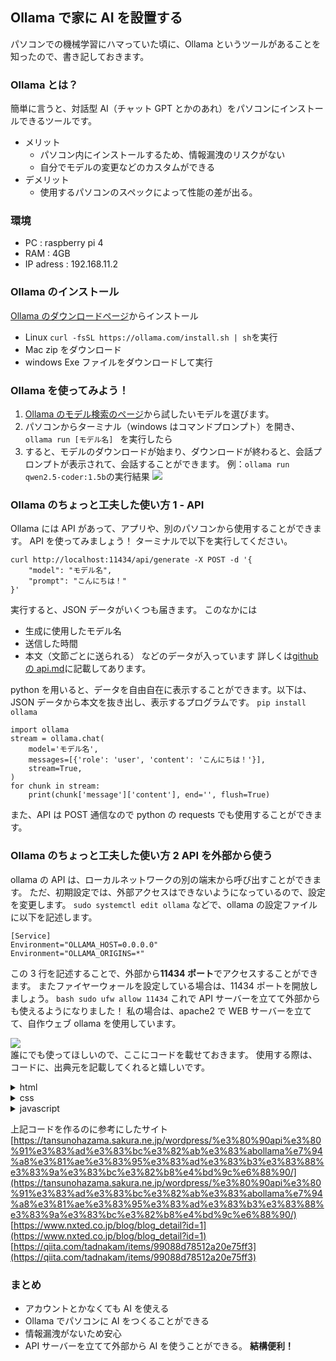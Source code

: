 ## Ollama で家に AI を設置する

パソコンでの機械学習にハマっていた頃に、Ollama というツールがあることを知ったので、書き記しておきます。

### Ollama とは？

簡単に言うと、対話型 AI（チャット GPT とかのあれ）をパソコンにインストールできるツールです。

- メリット
  - パソコン内にインストールするため、情報漏洩のリスクがない
  - 自分でモデルの変更などのカスタムができる
- デメリット
  - 使用するパソコンのスペックによって性能の差が出る。

### 環境

- PC : raspberry pi 4
- RAM : 4GB
- IP adress : 192.168.11.2

### Ollama のインストール

[Ollama のダウンロードページ](https://ollama.com/download)からインストール

- Linux
  `curl -fsSL https://ollama.com/install.sh | sh`を実行
- Mac
  zip をダウンロード
- windows
  Exe ファイルをダウンロードして実行

### Ollama を使ってみよう！

1. [Ollama のモデル検索のページ](https://ollama.com/search)から試したいモデルを選びます。
2. パソコンからターミナル（windows はコマンドプロンプト）を開き、`ollama run [モデル名] ` を実行したら
3. すると、モデルのダウンロードが始まり、ダウンロードが終わると、会話プロンプトが表示されて、会話することができます。
   例：`ollama run qwen2.5-coder:1.5b`の実行結果
   ![](./2025-03-05/ollama_prompt_test.png)

### Ollama のちょっと工夫した使い方 1 - API

Ollama には API があって、アプリや、別のパソコンから使用することができます。
API を使ってみましょう！
ターミナルで以下を実行してください。

```
curl http://localhost:11434/api/generate -X POST -d '{
    "model": "モデル名",
    "prompt": "こんにちは！"
}'
```

実行すると、JSON データがいくつも届きます。
このなかには

- 生成に使用したモデル名
- 送信した時間
- 本文（文節ごとに送られる）
  などのデータが入っています
  詳しくは[github の api.md](https://github.com/ollama/ollama/blob/main/docs/api.md)に記載してあります。

python を用いると、データを自由自在に表示することができます。以下は、JSON データから本文を抜き出し、表示するプログラムです。
`pip install ollama`

```
import ollama
stream = ollama.chat(
    model='モデル名',
    messages=[{'role': 'user', 'content': 'こんにちは！'}],
    stream=True,
)
for chunk in stream:
    print(chunk['message']['content'], end='', flush=True)
```

また、API は POST 通信なので python の requests でも使用することができます。

### Ollama のちょっと工夫した使い方 2 API を外部から使う

ollama の API は、ローカルネットワークの別の端末から呼び出すことができます。
ただ、初期設定では、外部アクセスはできないようになっているので、設定を変更します。
`sudo systemctl edit ollama`
などで、ollama の設定ファイルに以下を記述します。

```
[Service]
Environment="OLLAMA_HOST=0.0.0.0"
Environment="OLLAMA_ORIGINS=*"
```

この 3 行を記述することで、外部から**11434 ポート**でアクセスすることができます。
またファイヤーウォールを設定している場合は、11434 ポートを開放しましょう。
`bash sudo ufw allow 11434`
これで API サーバーを立てて外部からも使えるようになりました！
私の場合は、apache2 で WEB サーバーを立てて、自作ウェブ ollama を使用しています。

<!-- <img src="./2025-03-05/ollama_client.png" width="100%"> -->

![](./2025-03-05/ollama_client.png)  
誰にでも使ってほしいので、ここにコードを載せておきます。
使用する際は、コードに、出典元を記載してくれると嬉しいです。

<details><summary>html</summary>
    <pre><code>
        &lt;script src=&quot;https://js.cybozu.com/markedjs/v4.0.12/marked.min.js&quot;&gt;&lt;/script&gt;
        &lt;script src=&quot;https://ajax.googleapis.com/ajax/libs/jquery/3.5.1/jquery.min.js&quot;&gt;&lt;/script&gt;
        &lt;link rel=&quot;stylesheet&quot; href=&quot;https://cdnjs.cloudflare.com/ajax/libs/highlight.js/11.9.0/styles/atom-one-dark.min.css&quot;&gt;
        &lt;script src=&quot;https://cdnjs.cloudflare.com/ajax/libs/highlight.js/11.9.0/highlight.min.js&quot;&gt;&lt;/script&gt;

        <div class="top_div">
            <h1 class="h1_title">Web版Ollama AI</h1>
            <p>OllamaというAIをWEBでも使ってみよう！</p>
            <div id="server-status" >AIサーバーステータス:確認中...</div>
        </div>
        <div class="information">
            <p>画面下の入力欄からAIにメッセージや質問を送ってみましょう。</p>
        </div>
        <div class="form">
            <form onsubmit="click_send();event.preventDefault(); sendQuestion();" id="form">
            <textarea class="input" type="text" size="40px" id="question" placeholder="AIに質問をしてみよう！ enterで送信" required></textarea>
            <button type="submit" onclick ="" id ="send_button" >↑</button><br>
            <a id='file_download' class='download_button' download='ollama_AI.txt' href="" charset="utf-8" hreflang="ja">save</a>
            <label for="models">AI変更:
            <select id="models" name="models">
            <!--jsでモデルを追加-->
            </select></label>
        </form>
        </div>
        <div id="prompt">
        </div>
        <!--
        作成者Hiijii428
        https://github.com/hiijii428
        -->

</code></pre>

</details>
<details><summary>css</summary>
<pre><code>
    body {
        font-family: sans-serif;
    }
    hr{
        border: 1px solid #888;
    }
    .h1_title{
        margin-top:3px;
    }
    .response , .you{
        border: 0.5px;
        border-style: solid;
        padding:10px;
        padding-left: 15px;
        margin:10px;
    }
    .response{
        width:60%;
        border-radius: 0px 20px 20px 20px;
        background-color:#fdbdff;
        border-color: #fa6bff;
    }
    .you{
        width:40%;
        border-radius: 20px 0px 20px 20px;
        border-color:#0e62ff;
        background-color: #7091ff;
        margin-right: 0;
        margin-left: auto;
    }
    .top_div{
        width:99%;
        min-height:100px;
        background-color:#048;
        color:#fff;
        border-radius: 10px;
        padding: 5px;
    }
    .input{
        width: 85%;
        border-radius: 10px;
        border-color: rgb(97, 165, 255);
        border-style: solid;
        background-color: rgb(196, 233, 255);
        padding-block: 10px;
        padding-inline: 5px;
        margin-inline: auto;
    }
    button{
        border-radius: 10px;
        border-color:#0e62ff;
        border-style: solid;
        background-color: #7091ff;
        padding-block: 5px;
        padding-inline: 5px;
        color:#000;
    }
    form{width: 99%;}
    .form{
        text-align: center;
        position: fixed;
        bottom:10px;
        width: 99%;
        border-color:#aaa;
        border-radius:10px;
    }
    .input:disabled ,button:disabled{
        background-color:#888;
        border-color:#333;
        color:#000;
        opacity:1;
    }
    .information{
        width: 99%;
        text-align: center;
        background-color: #ccc;
        border-radius: 10px;
        padding: 2px;
    }
    .information p{
        margin:0px;
    }
    .download_button{
        background-color: rgb(0, 128, 255);
        color: #fff;
        border-radius: 5px;
        text-decoration: none;
    }
    code{
        border-radius: 5px;
        background-color: #133;
        color: #fff;
        padding: 3px 1.5px;
        margin: 3px;
    }
    pre code{
        border-radius: 10px;
    }
    .code_name{
        color: #fff;
        background-color: #5e6060;
        border-radius: 0px 0px 5px 5px;
        padding: 5px 10px;
        margin: 0px 5px 5px 5px;
        Width: fit-content;
        position: relative;
        top: -15px;
    }

    ::-webkit-scrollbar-track {
    background-color: #5e6060;
    }
    ::-webkit-scrollbar-thumb {
    background: none;
    }
    /*
    作成者Hiijii428
    https://github.com/hiijii428
    */

</code></pre>

</details>
<details><summary>javascript</summary>
<pre><code>
    var server_home ='サーバーのURL';
    var api_model ='gemma2:2b';

    function digit2(num){
        return ("000"+num).slice(-2);
    }

    file_download.onclick = () => {
        let old_you = document.getElementsByClassName("you")[0];
        old_you = old_you.textContet;
        console.log("old_you="+old_you)
        var dd = new Date();
        var YYYY = dd.getFullYear();
        var MM = digit2(dd.getMonth()+1);
        var DD = digit2(dd.getDate());
        var hh = digit2(dd.getHours());
        var mm = digit2(dd.getMinutes());
        var ss = digit2(dd.getSeconds());
        let file_name = YYYY+"-"+MM+"-"+DD+"--"+hh+"-"+mm+"-"+ss;
    //	file_name=old_you;
        let content_date = YYYY+"/"+MM+"/"+DD+" "+hh+":"+mm+":"+ss
        let filename_input = window.prompt("ファイルの名前を入力してください。 (入力内容-ollama_AI.txt)",file_name);
        if(!filename_input){filename_input = file_name;}
        file_download.download = filename_input+"-ollama_AI.txt";
        // blob オブジェクトを生成
        var blob = new Blob([content_date+"\n\n"+file_copy_message], {type:'text/plain'});
        // download の href に object url を設定
        file_download.href = window.URL.createObjectURL(blob);

    };


    //二重送信対策(サーバーの気持ちになって)
    function click_send(){
        let send_b = document.getElementById('send_button');
        send_b.disabled =true;
        let send_i = document.getElementById('question');
        send_i.disabled =true;
    }
    function all_responced(){
        let send_b = document.getElementById('send_button');
        send_b.disabled =false;
        let send_i = document.getElementById('question');
        send_i.disabled =false;
    }

    //server check
    async function checkServerStatus() {
        const statusDiv = document.getElementById('server-status');
        try {
            const response = await fetch(server_home);
            if (response) {
                statusDiv.innerText = 'AIサーバステータス：起動中';
                model_select();
            } else {
                statusDiv.innerText = 'AIサーバステータス：サーバ接続失敗';
                if (server_home ==="http://iijima-vaio-server.local:11434/"){
                    server_home="http://192.168.11.60:11434/";
                    checkServerStatus();
                }
            }
        } catch (error) {
            statusDiv.innerText = 'AIサーバステータス：サーバの接続エラー';
            if (server_home ==="http://iijima-vaio-server.local:11434/"){
                    server_home="http://192.168.11.60:11434/";
                    checkServerStatus();
            }
        }
    }
    function s2hms(s_time){
        h = Math.floor(s_time/(60*60));
        m = Math.floor(s_time/60)-60*h;
        s = Math.floor(s_time-(60*60*h)-(m*60));
        return String(h)+"時間"+String(m)+"分"+String(s)+"秒";
    }
    function code_title(){
        let elm = document.getElementsByTagName("code");
        for(let i=0;i<elm.length;i++){
            let now_elm = elm[i]
            let code_name = now_elm.className.replace("language-","").replace(" hljs","");
            if(code_name){
                if(code_name==="cpp"){code_name="c++";}
                if(code_name==="csharp"){code_name="C#";}
                let code_name_html = "<div class='code_name'>"+code_name+"</div>";
                now_elm.innerHTML = code_name_html + now_elm.innerHTML.replace(code_name_html,"");
            }
        }
    }
    let model_list;
    let html="";
    default_model="gemma2:2b"
    function model_select(){
    console.log("server_home="+server_home)
        $.ajax({
            type: 'GET',
            url: server_home+"api/tags",
            success: function(data) {
                console.log(data);
                model_list=data
                model_list = model_list["models"];
                for(let m=0;m<model_list.length;m++){
                    var tool=""
                    let model = model_list[m]["name"]
                    let size = String((model_list[m]["size"]/1000000000).toFixed(2))+"GB"
                    console.log(model+"("+size+")")
                    if (model==default_model){tool="selected"}
                    html+="<option value=\'"+model+"\' "+tool+">"+model+"</option>";
                    document.getElementById("models").innerHTML=html;
                }
            }
        });
    }
    var message_content=[]
    var file_copy_message=""
    message_content.push({role: "system",content: "あなたは親切なアシスタントです。日本語で答えてくれます。"})
    function bottom_scroll(){
        var elm = document.documentElement;
        // scrollHeight ページの高さ clientHeight ブラウザの高さ
        var bottom = elm.scrollHeight - elm.clientHeight;
        //console.log(bottom)
        window.scroll(0, bottom);
    }


    //send question
    async function sendQuestion() {
        api_model = document.getElementById("models").value
        // sv-SEロケールはYYYY-MM-DD形式の日付文字列を戻す
        var now = new Date().toLocaleDateString('sv-SE')
        file_download.download = now+"-ollama_AI.txt"
        // blob オブジェクトを生成
        var blob = new Blob([file_copy_message], { type: 'text/plain' });
        // download の href に object url を設定
        file_download.href = window.URL.createObjectURL(blob);


        //id名にnowがあるものを現在のプロンプトとするため、id名を一括削除
        const old_you = document.getElementsByClassName("you");
        for(let i = 0; i < old_you.length; i++) {
            old_you[i].id=""
        }
        const old_response = document.getElementsByClassName("response");
        for(let i = 0; i < old_response.length; i++) {
            old_response[i].id=""
        }
        //新しくメッセージdivを作成
        const prompt = document.getElementById("prompt");
        const new_you = document.createElement("div");
        new_you.id="now_you"
        new_you.classList.add('you');
        prompt.appendChild(new_you)

        const new_response = document.createElement("div");
        new_response.id="now_response"
        new_response.classList.add('response');
        prompt.appendChild(new_response)


        let question = document.getElementById('question').value;
        const you = document.getElementById('now_you');
        you.innerText = question;
        file_copy_message+="\n-------------------\nあなた:\n"+question+"\n-------------------\n";
        const responseDiv = document.getElementById('now_response');
        responseDiv.innerHTML = '<p>考え中...</p>';
        bottom_scroll();
        message_content.push({role: "user",content: question})
        console.log(message_content)
        try {
            const response = await fetch(server_home + 'api/chat', {
                method: 'POST',
                headers: {
                    'Content-Type': 'application/json',
                    'Accept': 'application/json'
                },
                body: JSON.stringify({
                    model: api_model,
                    messages: message_content,
                })
            });
            if (!response.ok) {
                throw new Error('レスポンスがありません');
            }
            const reader = response.body.getReader();
            const decoder = new TextDecoder('utf-8');
            let result = '';
            let done = false;
            responseDiv.innerText = ''; //レスポンス領域を削除
            while (!done) {
                const { value, done: readerDone } = await reader.read();
                done = readerDone;
                result += decoder.decode(value, { stream: true });
                // Split the stream data by new lines to get individual JSON objects
                const parts = result.split('\n').filter(part => part.trim());
                str = "";
                for (let part of parts) {
                    try {
                        const jsonResponse = JSON.parse(part);
                        //一文字づつ返ってくるので、表示用のレスポンスを作成
                        var html="";
                        if (jsonResponse.message) {
                            str += jsonResponse.message["content"];
                            str.replace(" - ","-");
                            str.replace("- ","\n-");
                            html = marked.parse(str);
                            //console.log(html);
                            responseDiv.innerHTML = html;
                            hljs.initHighlightingOnLoad();
                            bottom_scroll();
                        }
                        if (jsonResponse.done) {
                            hljs.initHighlightingOnLoad();
                            message_content.push({role: "assistant",content: str})
                            file_copy_message+="\n-------------------\n\nAI:モデル名:"+api_model+"\n\n"+str+"\n-------------------\n";

                            let total_time = s2hms(jsonResponse["total_duration"]/1000000000);	//total
                            let load_time = s2hms(jsonResponse["load_duration"]/1000000000);	//model load
                            let prompt_time = s2hms(jsonResponse["prompt_eval_duration"]/1000000000);	//prompt load
                            let eval_time = jsonResponse["eval_duration"]/1000000000;	//prompt eval
                            let eval_count_token = jsonResponse["eval_count"];
                            let s_eval = (eval_count_token/eval_time).toFixed(3);
                            eval_time=s2hms(eval_time)
                            html+="<br><br>合計時間:"+total_time+"<br>　AI読み込み:"+load_time+"<br>　文章読み込み:"+prompt_time+"<br>　文章生成:"+eval_time+"<br>"+String(s_eval)+"トークン/秒";
                            //console.log(str)
                            responseDiv.innerHTML=html;
                            done = true;
                            bottom_scroll();
                            break;
                        }
                    } catch (e) {
                        continue;
                    }
                }
                responseDiv.innerHTML = html;
                hljs.initHighlightingOnLoad();
                bottom_scroll();
                code_title();
            }
            all_responced();
        } catch (error) {
            responseDiv.innerHTML += '<br>エラー: ' + error.message;
            all_responced();
        }
    }

    checkServerStatus();
    /*
    作成者Hiijii428
    https://github.com/hiijii428
    */

</code></pre>

</details>

上記コードを作るのに参考にしたサイト
[https://tansunohazama.sakura.ne.jp/wordpress/%e3%80%90api%e3%80%91%e3%83%ad%e3%83%bc%e3%82%ab%e3%83%abollama%e7%94%a8%e3%81%ae%e3%83%95%e3%83%ad%e3%83%b3%e3%83%88%e3%83%9a%e3%83%bc%e3%82%b8%e4%bd%9c%e6%88%90/](https://tansunohazama.sakura.ne.jp/wordpress/%e3%80%90api%e3%80%91%e3%83%ad%e3%83%bc%e3%82%ab%e3%83%abollama%e7%94%a8%e3%81%ae%e3%83%95%e3%83%ad%e3%83%b3%e3%83%88%e3%83%9a%e3%83%bc%e3%82%b8%e4%bd%9c%e6%88%90/)  
[https://www.nxted.co.jp/blog/blog_detail?id=1](https://www.nxted.co.jp/blog/blog_detail?id=1)  
[https://qiita.com/tadnakam/items/99088d78512a20e75ff3](https://qiita.com/tadnakam/items/99088d78512a20e75ff3)

### まとめ

- アカウントとかなくても AI を使える
- Ollama でパソコンに AI をつくることができる
- 情報漏洩がないため安心
- API サーバーを立てて外部から AI を使うことができる。
  **結構便利！**
